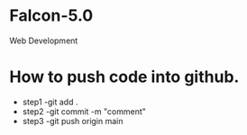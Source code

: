 # Falcon-5.0
Web Development



# How to push code into github.
 - step1 -git add .
- step2 -git commit -m "comment" 
 - step3 -git push origin main